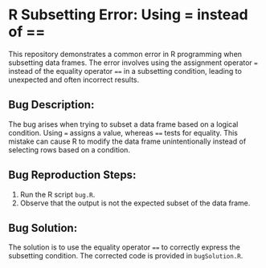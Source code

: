 # R Subsetting Error: Using = instead of ==

This repository demonstrates a common error in R programming when subsetting data frames. The error involves using the assignment operator `=` instead of the equality operator `==` in a subsetting condition, leading to unexpected and often incorrect results.

## Bug Description:
The bug arises when trying to subset a data frame based on a logical condition.  Using `=` assigns a value, whereas `==` tests for equality. This mistake can cause R to modify the data frame unintentionally instead of selecting rows based on a condition.

## Bug Reproduction Steps:
1. Run the R script `bug.R`.
2. Observe that the output is not the expected subset of the data frame.

## Bug Solution:
The solution is to use the equality operator `==` to correctly express the subsetting condition.  The corrected code is provided in `bugSolution.R`.
